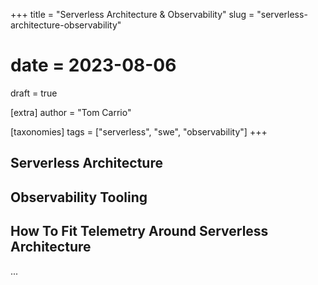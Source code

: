 +++
title = "Serverless Architecture & Observability"
slug = "serverless-architecture-observability"
# date = 2023-08-06
draft = true

[extra]
author = "Tom Carrio"

[taxonomies]
tags = ["serverless", "swe", "observability"]
+++

## Serverless Architecture

## Observability Tooling

## How To Fit Telemetry Around Serverless Architecture

...